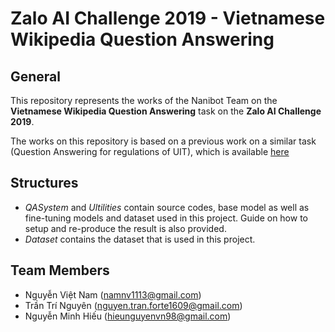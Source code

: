 # Zalo AI Challenge 2019 - Vietnamese Wikipedia Question Answering

## General

This repository represents the works of the Nanibot Team on the **Vietnamese Wikipedia Question Answering** task on the **Zalo AI Challenge 2019**.

The works on this repository is based on a previous work on a similar task (Question Answering for regulations of UIT), which is available [here](https://github.com/phateopera/UITHelper_QAS) 

## Structures
* *QASystem* and *Ultilities* contain source codes, base model as well as fine-tuning models and dataset used in this project. Guide on how to setup and re-produce the result is also provided.
* *Dataset* contains the dataset that is used in this project.

## Team Members
* Nguyễn Việt Nam (namnv1113@gmail.com)
* Trần Trí Nguyên (nguyen.tran.forte1609@gmail.com)
* Nguyễn Minh Hiếu (hieunguyenvn98@gmail.com)
